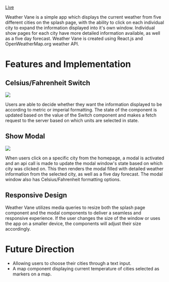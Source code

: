 [Live](https://weather-vane.herokuapp.com/)

Weather Vane is a simple app which displays the current weather from five different cities on the splash page, with the ability to click on each individual city to expand the information displayed into it's own window. Individual show pages for each city have more detailed information available, as well as a five day forecast. Weather Vane is created using React.js and OpenWeatherMap.org weather API.

# Features and Implementation
## Celsius/Fahrenheit Switch
![](https://media.giphy.com/media/2fRzuUZFTkKf6eu10F/giphy.gif)

Users are able to decide whether they want the information displayed to be according to metric or imperial formatting. The state of the component is updated based on the value of the Switch component and makes a fetch request to the server based on which units are selected in state.
## Show Modal
![](https://media.giphy.com/media/fMzwSjZLP3vVARF7zq/giphy.gif)

When users click on a specific city from the homepage, a modal is activated and an api call is made to update the modal window's state based on which city was clicked on. This then renders the modal filled with detailed weather information from the selected city, as well as a five day forecast. The modal window also has Celsius/Fahrenheit formatting options.
## Responsive Design
Weather Vane utilizes media queries to resize both the splash page component and the modal components to deliver a seamless and responsive experience. If the user changes the size of the window or uses the app on a smaller device, the components will adjust their size accordingly.
# Future Direction
* Allowing users to choose their cities through a text input.
* A map component displaying current temperature of cities selected as markers on a map.
